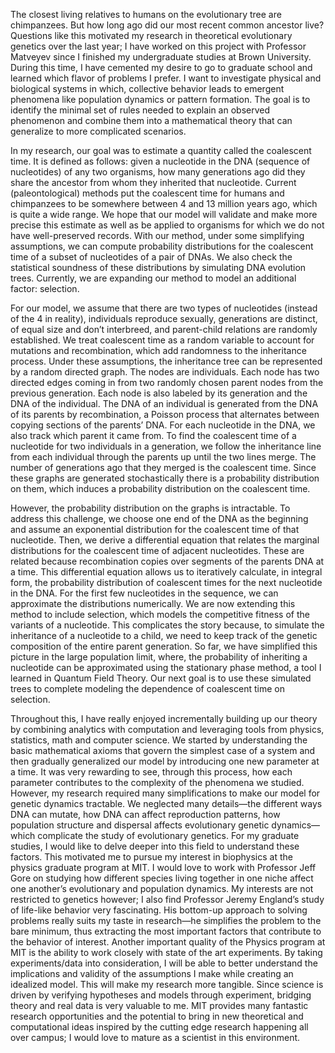 The closest living relatives to humans on the evolutionary tree are chimpanzees. But how long ago did our most recent common ancestor live? Questions like this motivated my research in theoretical evolutionary genetics over the last year; I have worked on this project with Professor Matveyev since I finished my undergraduate studies at Brown University. During this time, I have cemented my desire to go to graduate school and learned which flavor of problems I prefer. I want to investigate physical and biological systems in which, collective behavior leads to emergent phenomena like population dynamics or pattern formation. The goal is to identify the minimal set of rules needed to explain an observed phenomenon and combine them into a mathematical theory that can generalize to more complicated scenarios.

In my research, our goal was to estimate a quantity called the coalescent time. It is defined as follows: given a nucleotide in the DNA (sequence of nucleotides) of any two organisms, how many generations ago did they share the ancestor from whom they inherited that nucleotide. Current (paleontological) methods put the coalescent time for humans and chimpanzees to be somewhere between 4 and 13 million years ago, which is quite a wide range. We hope that our model will validate and make more precise this estimate as well as be applied to organisms for which we do not have well-preserved records. With our method, under some simplifying assumptions, we can compute probability distributions for the coalescent time of a subset of nucleotides of a pair of DNAs. We also check the statistical soundness of these distributions by simulating DNA evolution trees. Currently, we are expanding our method to model an additional factor: selection.

For our model, we assume that there are two types of nucleotides (instead of the 4 in reality), individuals reproduce sexually, generations are distinct, of equal size and don’t interbreed, and parent-child relations are randomly established. We treat coalescent time as a random variable to account for mutations and recombination, which add randomness to the inheritance process. Under these assumptions, the inheritance tree can be represented by a random directed graph. The nodes are individuals. Each node has two directed edges coming in from two randomly chosen parent nodes from the previous generation. Each node is also labeled by its generation and the DNA of the individual. The DNA of an individual is generated from the DNA of its parents by recombination, a Poisson process that alternates between copying sections of the parents’ DNA. For each nucleotide in the DNA, we also track which parent it came from. To find the coalescent time of a nucleotide for two individuals in a generation, we follow the inheritance line from each individual through the parents up until the two lines merge. The number of generations ago that they merged is the coalescent time. Since these graphs are generated stochastically there is a probability distribution on them, which induces a probability distribution on the coalescent time.

However, the probability distribution on the graphs is intractable. To address this challenge, we choose one end of the DNA as the beginning and assume an exponential distribution for the coalescent time of that nucleotide. Then, we derive a differential equation that relates the marginal distributions for the coalescent time of adjacent nucleotides. These are related because recombination copies over segments of the parents DNA at a time. This differential equation allows us to iteratively calculate, in integral form, the probability distribution of coalescent times for the next nucleotide in the DNA. For the first few nucleotides in the sequence, we can approximate the distributions numerically. We are now extending this method to include selection, which models the competitive fitness of the variants of a nucleotide. This complicates the story because, to simulate the inheritance of a nucleotide to a child, we need to keep track of the genetic composition of the entire parent generation. So far, we have simplified this picture in the large population limit, where, the probability of inheriting a nucleotide can be approximated using the stationary phase method, a tool I learned in Quantum Field Theory. Our next goal is to use these simulated trees to complete modeling the dependence of coalescent time on selection.

Throughout this, I have really enjoyed incrementally building up our theory by combining analytics with computation and leveraging tools from physics, statistics, math and computer science. We started by understanding the basic mathematical axioms that govern the simplest case of a system and then gradually generalized our model by introducing one new parameter at a time. It was very rewarding to see, through this process, how each parameter contributes to the complexity of the phenomena we studied. However, my research required many simplifications to make our model for genetic dynamics tractable. We neglected many details—the different ways DNA can mutate, how DNA can affect reproduction patterns, how population structure and dispersal affects evolutionary genetic dynamics—which complicate the study of evolutionary genetics. For my graduate studies, I would like to delve deeper into this field to understand these factors. This motivated me to pursue my interest in biophysics at the physics graduate program at MIT. I would love to work with Professor Jeff Gore on studying how different species living together in one niche affect one another’s evolutionary and population dynamics. My interests are not restricted to genetics however; I also find Professor Jeremy England’s study of life-like behavior very fascinating. His bottom-up approach to solving problems really suits my taste in research—he simplifies the problem to the bare minimum, thus extracting the most important factors that contribute to the behavior of interest. Another important quality of the Physics program at MIT is the ability to work closely with state of the art experiments. By taking experiments/data into consideration, I will be able to better understand the implications and validity of the assumptions I make while creating an idealized model. This will make my research more tangible. Since science is driven by verifying hypotheses and models through experiment, bridging theory and real data is very valuable to me. MIT provides many fantastic research opportunities and the potential to bring in new theoretical and computational ideas inspired by the cutting edge research happening all over campus; I would love to mature as a scientist in this environment.
